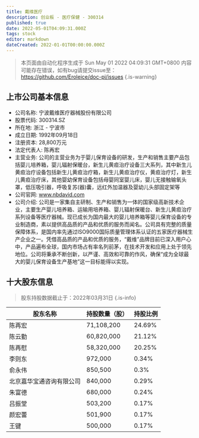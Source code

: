 ```yaml
---
title: 戴维医疗
description: 创业板 - 医疗保健 - 300314
published: true
date: 2022-05-01T04:09:31.000Z
tags: stock
editor: markdown
dateCreated: 2022-01-01T00:00:00.000Z
---
```


> 本页面由自动化程序生成于 Sun May 01 2022 04:09:31 GMT+0800
> 内容可能存在错误，如有bug请提交issue至：https://github.com/Eroleice/doc-pi/issues
{.is-warning}

## 上市公司基本信息
- 公司名称: 宁波戴维医疗器械股份有限公司
- 股票代码: 300314.SZ
- 所在地: 浙江 - 宁波市
- 成立日期: 1992年09月18日
- 注册资本: 28,800万元
- 法定代表人: 陈再宏
- 主营业务: 公司的主营业务为于婴儿保育设备的研发，生产和销售主要产品包括婴儿培养箱，婴儿辐射保暖台，新生儿黄疸治疗设备三大系列，其中新生儿黄疸治疗设备包括新生儿黄疸治疗箱，新生儿黄疸治疗仪，黄疸治疗灯，新生儿黄疸治疗床，其他婴幼保育设备包括母婴同室婴儿床，婴儿无接触输氧头罩，低压吸引器，呼吸复苏(器)囊，远红外加温器及婴幼儿头部固定架等
- 公司官网: www.nbdavid.com
- 公司介绍: 公司是一家集自主研制、生产和销售为一体的国家级高新技术企业，主要生产婴儿培养箱、运输用培养箱、婴儿辐射保暖台、新生儿黄疸治疗系列设备等医疗器械。现已成长为国内最大的婴儿培养箱等婴儿保育设备的专业制造商，素以提供高品质的产品和优质的服务而闻名。公司具有完整的质量保障体系，是国内率先通过ISO9000国际质量管理体系认证的五家医疗器械生产企业之一。凭借高品质的产品和优质的服务，“戴维”品牌目前已深入用户心中，产品遍布全球，国内市场占有率名列前茅，在技术开发和应用上处于领先地位。公司将秉承不断创新，以严谨、高效和可靠的作风，确保“成为全球最大的婴儿保育设备生产基地”这一目标能得以实现。


## 十大股东信息
> 股东持股数据截止于：2022年03月31日
{.is-info}

| 股东名称 | 持股数量（股） | 持股比例 |
| --- | --- | --- |
| 陈再宏 | 71,108,200 | 24.69% |
| 陈云勤 | 60,820,000 | 21.12% |
| 陈再慰 | 58,320,000 | 20.25% |
| 李则东 | 972,000 | 0.34% |
| 俞永伟 | 850,500 | 0.3% |
| 北京嘉华宝通咨询有限公司 | 840,000 | 0.29% |
| 朱富德 | 680,000 | 0.24% |
| 吕振堂 | 503,200 | 0.17% |
| 颜宏蕾 | 501,900 | 0.17% |
| 王键 | 500,000 | 0.17% |




